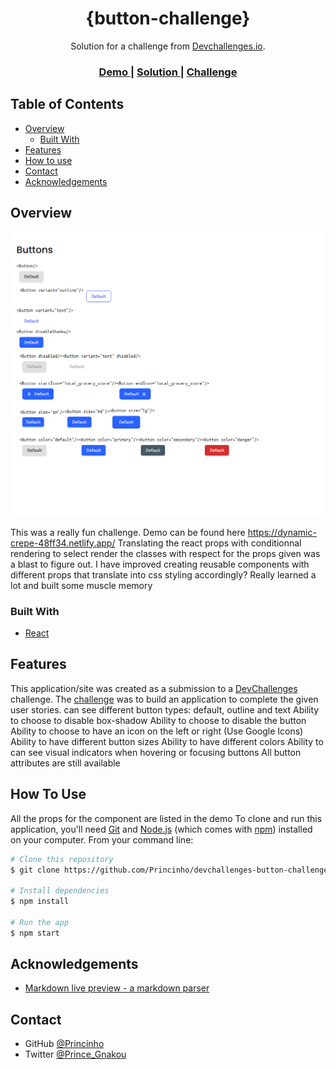 <!-- Please update value in the {}  -->

<h1 align="center">{button-challenge}</h1>

<div align="center">
   Solution for a challenge from  <a href="http://devchallenges.io" target="_blank">Devchallenges.io</a>.
</div>

<div align="center">
  <h3>
    <a href="https://{https://dynamic-crepe-48ff34.netlify.app/}">
      Demo
    </a>
    <span> | </span>
    <a href="https://github.com/Princinho/devchallenges-button-challenge">
      Solution
    </a>
    <span> | </span>
    <a href="https://devchallenges.io/challenges/ohgVTyJCbm5OZyTB2gNY">
      Challenge
    </a>
  </h3>
</div>

<!-- TABLE OF CONTENTS -->

## Table of Contents

- [Overview](#overview)
  - [Built With](#built-with)
- [Features](#features)
- [How to use](#how-to-use)
- [Contact](#contact)
- [Acknowledgements](#acknowledgements)

<!-- OVERVIEW -->

## Overview

![screenshot](https://github.com/Princinho/devchallenges-button-challenge/raw/master/public/buttons-demo.png)

This was a really fun challenge.
 Demo can be found here <a href="https://dynamic-crepe-48ff34.netlify.app/">https://dynamic-crepe-48ff34.netlify.app/</a>
Translating the react props with conditionnal rendering to select render the classes with respect for the props given was a blast to figure out.
I have improved creating reusable components with different props that translate into css styling accordingly?
Really learned a lot and built some muscle memory

### Built With

<!-- This section should list any major frameworks that you built your project using. Here are a few examples.-->

- [React](https://reactjs.org/)

## Features

<!-- List the features of your application or follow the template. Don't share the figma file here :) -->

This application/site was created as a submission to a [DevChallenges](https://devchallenges.io/challenges) challenge. The [challenge](https://devchallenges.io/challenges/ohgVTyJCbm5OZyTB2gNY) was to build an application to complete the given user stories.
 can see different button types: default, outline and text
Ability to choose to disable box-shadow
Ability to choose to disable the button
Ability to choose to have an icon on the left or right (Use Google Icons)
Ability to have different button sizes
Ability to have different colors
Ability to can see visual indicators when hovering or focusing buttons
All button attributes are still available

## How To Use

<!-- This is an example, please update according to your application -->
All the props for the component are listed in the demo
To clone and run this application, you'll need [Git](https://git-scm.com) and [Node.js](https://nodejs.org/en/download/) (which comes with [npm](http://npmjs.com)) installed on your computer. From your command line:

```bash
# Clone this repository
$ git clone https://github.com/Princinho/devchallenges-button-challenge.git

# Install dependencies
$ npm install

# Run the app
$ npm start
```

## Acknowledgements

<!-- This section should list any articles or add-ons/plugins that helps you to complete the project. This is optional but it will help you in the future. For exmpale -->

- [Markdown live preview - a markdown parser](https://markdownlivepreview.com/)

## Contact

- GitHub [@Princinho](https://{github.com/Princinho})
- Twitter [@Prince_Gnakou](https://{@Prince_Gnakou})
